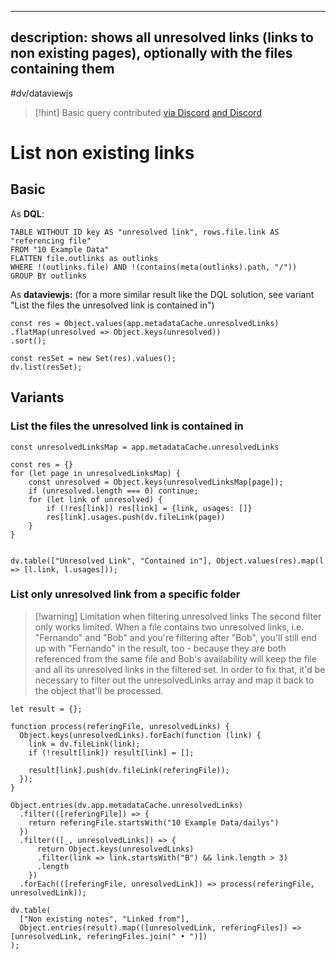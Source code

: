 

---
description: shows all unresolved links (links to non existing pages), optionally with the files containing them
---
#dv/dataviewjs 


> [!hint] Basic query contributed [via Discord](https://discord.com/channels/686053708261228577/875721010144477204/1003441486492352572) [and Discord](https://discord.com/channels/686053708261228577/875721010144477204/1005583638177517628)

# List non existing links

## Basic 

As **DQL**:
```dataview
TABLE WITHOUT ID key AS "unresolved link", rows.file.link AS "referencing file"
FROM "10 Example Data"
FLATTEN file.outlinks as outlinks
WHERE !(outlinks.file) AND !(contains(meta(outlinks).path, "/"))
GROUP BY outlinks
```

As **dataviewjs:** (for a more similar result like the DQL solution, see variant "List the files the unresolved link is contained in")
```dataviewjs
const res = Object.values(app.metadataCache.unresolvedLinks)
.flatMap(unresolved => Object.keys(unresolved))
.sort(); 

const resSet = new Set(res).values();
dv.list(resSet);
```


## Variants

### List the files the unresolved link is contained in

```dataviewjs
const unresolvedLinksMap = app.metadataCache.unresolvedLinks

const res = {}
for (let page in unresolvedLinksMap) {
	const unresolved = Object.keys(unresolvedLinksMap[page]);
	if (unresolved.length === 0) continue;
	for (let link of unresolved) {
		if (!res[link]) res[link] = {link, usages: []}
		res[link].usages.push(dv.fileLink(page))
	}
}


dv.table(["Unresolved Link", "Contained in"], Object.values(res).map(l => [l.link, l.usages]));
```

### List only unresolved link from a specific folder

> [!warning] Limitation when filtering unresolved links
> The second filter only works limited. When a file contains two unresolved links, i.e. "Fernando" and "Bob" and you're filtering after "Bob", you'll still end up with "Fernando" in the result, too - because they are both referenced from the same file and Bob's availability will keep the file and all its unresolved links in the filtered set.
> In order to fix that, it'd be necessary to filter out the unresolvedLinks array and map it back to the object that'll be processed.

```dataviewjs
let result = {};

function process(referingFile, unresolvedLinks) {
  Object.keys(unresolvedLinks).forEach(function (link) {
    link = dv.fileLink(link);
    if (!result[link]) result[link] = [];
    
    result[link].push(dv.fileLink(referingFile));
  });
}

Object.entries(dv.app.metadataCache.unresolvedLinks)
  .filter(([referingFile]) => {
    return referingFile.startsWith("10 Example Data/dailys")
  })
  .filter(([_, unresolvedLinks]) => {
	  return Object.keys(unresolvedLinks)
	  .filter(link => link.startsWith("B") && link.length > 3)
	  .length
	})
  .forEach(([referingFile, unresolvedLink]) => process(referingFile, unresolvedLink));

dv.table(
  ["Non existing notes", "Linked from"],
  Object.entries(result).map(([unresolvedLink, referingFiles]) => [unresolvedLink, referingFiles.join(" • ")])
);
```
